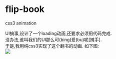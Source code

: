 # flip-book
css3 animation
  
  UI搞事,设计了一个loading动画,还要求必须用代码完成.  
  没办法,谁叫我们的UI那么可(bing)爱(bu)呢[摊手].  
  于是,我用纯css3实现了这个翻书的动画.  如下图:  
  ![](https://raw.githubusercontent.com/foxery/flip-book/master/ui.gif)
